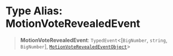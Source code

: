 # Type Alias: MotionVoteRevealedEvent

> **MotionVoteRevealedEvent**: `TypedEvent`\<\[`BigNumber`, `string`, `BigNumber`\], [`MotionVoteRevealedEventObject`](../interfaces/MotionVoteRevealedEventObject.md)\>
